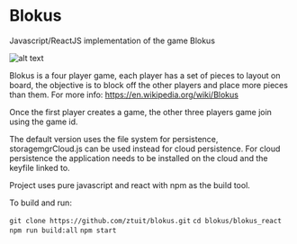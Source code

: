 # Blokus
Javascript/ReactJS implementation of the game Blokus

![alt text](https://github.com/ztuit/blokus/blob/master/blokus.png)


Blokus is a four player game, each player has a set of pieces to layout on board, the objective is to block off the other players and place more pieces than them. For more info: https://en.wikipedia.org/wiki/Blokus

Once the first player creates a game, the other three players game join using the game id.

The default version uses the file system for persistence, storagemgrCloud.js can be used instead for cloud persistence. For cloud persistence the application needs to be installed on the cloud and the keyfile linked to.

Project uses pure javascript and react with npm as the build tool.

To build and run:

`git clone https://github.com/ztuit/blokus.git`
`cd blokus/blokus_react`
`npm run build:all`
`npm start`
